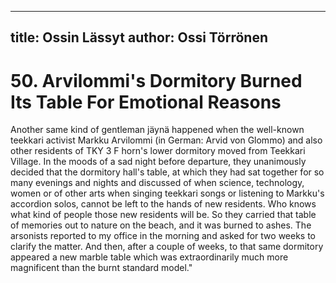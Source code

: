
---
title: Ossin Lässyt
author: Ossi Törrönen
---

    
# 50. Arvilommi's Dormitory Burned Its Table For Emotional Reasons

Another same kind of gentleman jäynä happened when the well-known teekkari activist Markku Arvilommi (in German: Arvid von Glommo) and also other residents of TKY 3 F horn's lower dormitory moved from Teekkari Village. In the moods of a sad night before departure, they unanimously decided that the dormitory hall's table, at which they had sat together for so many evenings and nights and discussed of when science, technology, women or of other arts when singing teekkari songs or listening to Markku's accordion solos, cannot be left to the hands of new residents. Who knows what kind of people those new residents will be. So they carried that table of memories out to nature on the beach, and it was burned to ashes. The arsonists reported to my office in the morning and asked for two weeks to clarify the matter. And then, after a couple of weeks, to that same dormitory appeared a new marble table which was extraordinarily much more magnificent than the burnt standard model."
